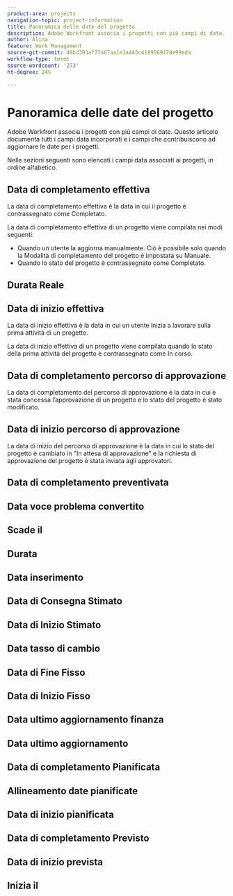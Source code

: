 ```yaml
---
product-area: projects
navigation-topic: project-information
title: Panoramica delle date del progetto
description: Adobe Workfront associa i progetti con più campi di date. Questo articolo documenta tutti i campi data incorporati per i progetti.
author: Alina
feature: Work Management
source-git-commit: 49bd393af77a67aa1e3a443c4189569178e99ada
workflow-type: tm+mt
source-wordcount: '273'
ht-degree: 24%

---
```



<!--add to TOC and miniTOC-->

# Panoramica delle date del progetto

Adobe Workfront associa i progetti con più campi di date. Questo articolo documenta tutti i campi data incorporati e i campi che contribuiscono ad aggiornare le date per i progetti.

Nelle sezioni seguenti sono elencati i campi data associati ai progetti, in ordine alfabetico.

## Data di completamento effettiva

La data di completamento effettiva è la data in cui il progetto è contrassegnato come Completato.

La data di completamento effettiva di un progetto viene compilata nei modi seguenti:

* Quando un utente la aggiorna manualmente. Ciò è possibile solo quando la Modalità di completamento del progetto è impostata su Manuale.
* Quando lo stato del progetto è contrassegnato come Completato.

## Durata Reale

## Data di inizio effettiva

La data di inizio effettiva è la data in cui un utente inizia a lavorare sulla prima attività di un progetto.

La data di inizio effettiva di un progetto viene compilata quando lo stato della prima attività del progetto è contrassegnato come In corso.

## Data di completamento percorso di approvazione

La data di completamento del percorso di approvazione è la data in cui è stata concessa l’approvazione di un progetto e lo stato del progetto è stato modificato.

## Data di inizio percorso di approvazione

La data di inizio del percorso di approvazione è la data in cui lo stato del progetto è cambiato in &quot;In attesa di approvazione&quot; e la richiesta di approvazione del progetto è stata inviata agli approvatori.

## Data di completamento preventivata

## Data voce problema convertito

## Scade il

## Durata

## Data inserimento

## Data di Consegna Stimato

## Data di Inizio Stimato

## Data tasso di cambio

## Data di Fine Fisso

## Data di Inizio Fisso

## Data ultimo aggiornamento finanza

## Data ultimo aggiornamento

## Data di completamento Pianificata

## Allineamento date pianificate

## Data di inizio pianificata

## Data di completamento Previsto

## Data di inizio prevista

## Inizia il





